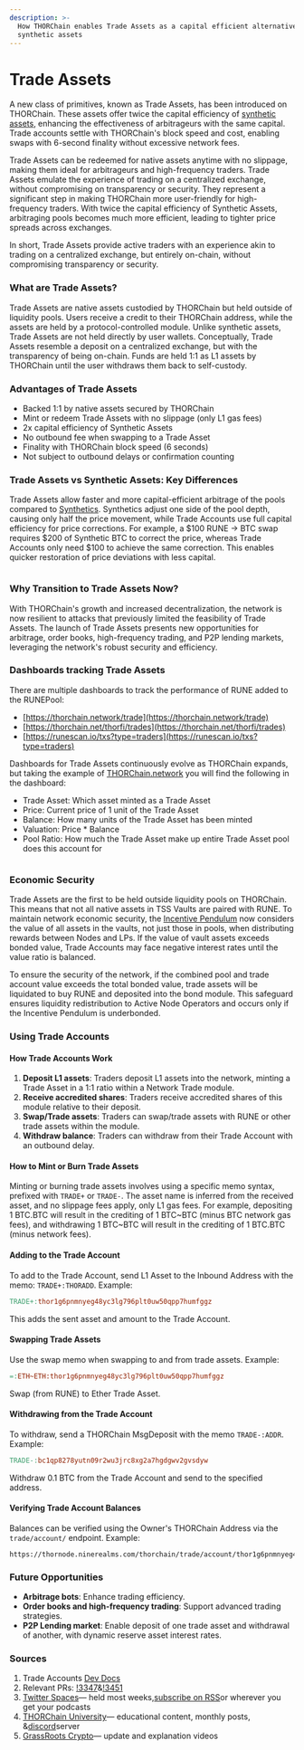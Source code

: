 ```yaml
---
description: >-
  How THORChain enables Trade Assets as a capital efficient alternative to
  synthetic assets
---
```


# Trade Assets

A new class of primitives, known as Trade Assets, has been introduced on THORChain. These assets offer twice the capital efficiency of [synthetic assets](synthetic-asset-model.md), enhancing the effectiveness of arbitrageurs with the same capital. Trade accounts settle with THORChain's block speed and cost, enabling swaps with 6-second finality without excessive network fees.

Trade Assets can be redeemed for native assets anytime with no slippage, making them ideal for arbitrageurs and high-frequency traders. Trade Assets emulate the experience of trading on a centralized exchange, without compromising on transparency or security. They represent a significant step in making THORChain more user-friendly for high-frequency traders. With twice the capital efficiency of Synthetic Assets, arbitraging pools becomes much more efficient, leading to tighter price spreads across exchanges.

In short, Trade Assets provide active traders with an experience akin to trading on a centralized exchange, but entirely on-chain, without compromising transparency or security.

### What are Trade Assets?

Trade Assets are native assets custodied by THORChain but held outside of liquidity pools. Users receive a credit to their THORChain address, while the assets are held by a protocol-controlled module. Unlike synthetic assets, Trade Assets are not held directly by user wallets. Conceptually, Trade Assets resemble a deposit on a centralized exchange, but with the transparency of being on-chain. Funds are held 1:1 as L1 assets by THORChain until the user withdraws them back to self-custody.

### Advantages of Trade Assets

- Backed 1:1 by native assets secured by THORChain
- Mint or redeem Trade Assets with no slippage (only L1 gas fees)
- 2x capital efficiency of Synthetic Assets
- No outbound fee when swapping to a Trade Asset
- Finality with THORChain block speed (6 seconds)
- Not subject to outbound delays or confirmation counting

### Trade Assets vs Synthetic Assets: Key Differences

Trade Assets allow faster and more capital-efficient arbitrage of the pools compared to [Synthetics](synthetic-asset-model.md). Synthetics adjust one side of the pool depth, causing only half the price movement, while Trade Accounts use full capital efficiency for price corrections. For example, a $100 RUNE → BTC swap requires $200 of Synthetic BTC to correct the price, whereas Trade Accounts only need $100 to achieve the same correction. This enables quicker restoration of price deviations with less capital.

<figure><img src="../.gitbook/assets/GPur1ZmXAAA1PKA.jpeg" alt=""><figcaption></figcaption></figure>

### Why Transition to Trade Assets Now?

With THORChain's growth and increased decentralization, the network is now resilient to attacks that previously limited the feasibility of Trade Assets. The launch of Trade Assets presents new opportunities for arbitrage, order books, high-frequency trading, and P2P lending markets, leveraging the network's robust security and efficiency.

### Dashboards tracking Trade Assets

There are multiple dashboards to track the performance of RUNE added to the RUNEPool:

- [https://thorchain.network/trade](https://thorchain.network/trade)
- [https://thorchain.net/thorfi/trades](https://thorchain.net/thorfi/trades)
- [https://runescan.io/txs?type=traders](https://runescan.io/txs?type=traders)

Dashboards for Trade Assets continuously evolve as THORChain expands, but taking the example of [THORChain.network](https://thorchain.network/trade/) you will find the following in the dashboard:

- Trade Asset: Which asset minted as a Trade Asset
- Price: Current price of 1 unit of the Trade Asset
- Balance: How many units of the Trade Asset has been minted
- Valuation: Price \* Balance
- Pool Ratio: How much the Trade Asset make up entire Trade Asset pool does this account for

<figure><img src="../.gitbook/assets/Screenshot 2024-07-30 at 13.30.44 (1).png" alt=""><figcaption></figcaption></figure>

### Economic Security

Trade Assets are the first to be held outside liquidity pools on THORChain. This means that not all native assets in TSS Vaults are paired with RUNE. To maintain network economic security, the [Incentive Pendulum](../technical-deep-dive/economic-model.md) now considers the value of all assets in the vaults, not just those in pools, when distributing rewards between Nodes and LPs. If the value of vault assets exceeds bonded value, Trade Accounts may face negative interest rates until the value ratio is balanced.

To ensure the security of the network, if the combined pool and trade account value exceeds the total bonded value, trade assets will be liquidated to buy RUNE and deposited into the bond module. This safeguard ensures liquidity redistribution to Active Node Operators and occurs only if the Incentive Pendulum is underbonded.

### Using Trade Accounts

#### How Trade Accounts Work

1. **Deposit L1 assets**: Traders deposit L1 assets into the network, minting a Trade Asset in a 1:1 ratio within a Network Trade module.
2. **Receive accredited shares**: Traders receive accredited shares of this module relative to their deposit.
3. **Swap/Trade assets**: Traders can swap/trade assets with RUNE or other trade assets within the module.
4. **Withdraw balance**: Traders can withdraw from their Trade Account with an outbound delay.

#### How to Mint or Burn Trade Assets

Minting or burning trade assets involves using a specific memo syntax, prefixed with `TRADE+` or `TRADE-`. The asset name is inferred from the received asset, and no slippage fees apply, only L1 gas fees. For example, depositing 1 BTC.BTC will result in the crediting of 1 BTC\~BTC (minus BTC network gas fees), and withdrawing 1 BTC\~BTC will result in the crediting of 1 BTC.BTC (minus network fees).

#### Adding to the Trade Account

To add to the Trade Account, send L1 Asset to the Inbound Address with the memo: `TRADE+:THORADD`. Example:

```makefile
TRADE+:thor1g6pnmnyeg48yc3lg796plt0uw50qpp7humfggz
```

This adds the sent asset and amount to the Trade Account.

#### Swapping Trade Assets

Use the swap memo when swapping to and from trade assets. Example:

```makefile
=:ETH~ETH:thor1g6pnmnyeg48yc3lg796plt0uw50qpp7humfggz
```

Swap (from RUNE) to Ether Trade Asset.

#### Withdrawing from the Trade Account

To withdraw, send a THORChain MsgDeposit with the memo `TRADE-:ADDR`. Example:

```makefile
TRADE-:bc1qp8278yutn09r2wu3jrc8xg2a7hgdgwv2gvsdyw
```

Withdraw 0.1 BTC from the Trade Account and send to the specified address.

#### Verifying Trade Account Balances

Balances can be verified using the Owner's THORChain Address via the `trade/account/` endpoint. Example:

```url
https://thornode.ninerealms.com/thorchain/trade/account/thor1g6pnmnyeg48yc3lg796plt0uw50qpp7humfggz
```

### Future Opportunities

- **Arbitrage bots**: Enhance trading efficiency.
- **Order books and high-frequency trading**: Support advanced trading strategies.
- **P2P Lending market**: Enable deposit of one trade asset and withdrawal of another, with dynamic reserve asset interest rates.

### Sources

1. Trade Accounts [Dev Docs](https://dev.thorchain.org/concepts/trade-accounts.html)
2. Relevant PRs: [!3347](https://gitlab.com/thorchain/thornode/-/merge_requests/3347)&[!3451](https://gitlab.com/thorchain/thornode/-/merge_requests/3451)
3. [Twitter Spaces](https://twitter.com/THORChain)— held most weeks,[subscribe on RSS](https://rss.com/podcasts/thorchain/)or wherever you get your podcasts
4. [THORChain University](https://crypto-university.medium.com/)— educational content, monthly posts, &[discord](https://discord.com/invite/c4EhDZdFMA)server
5. [GrassRoots Crypto](https://www.youtube.com/c/grassrootscrypto)— update and explanation videos
